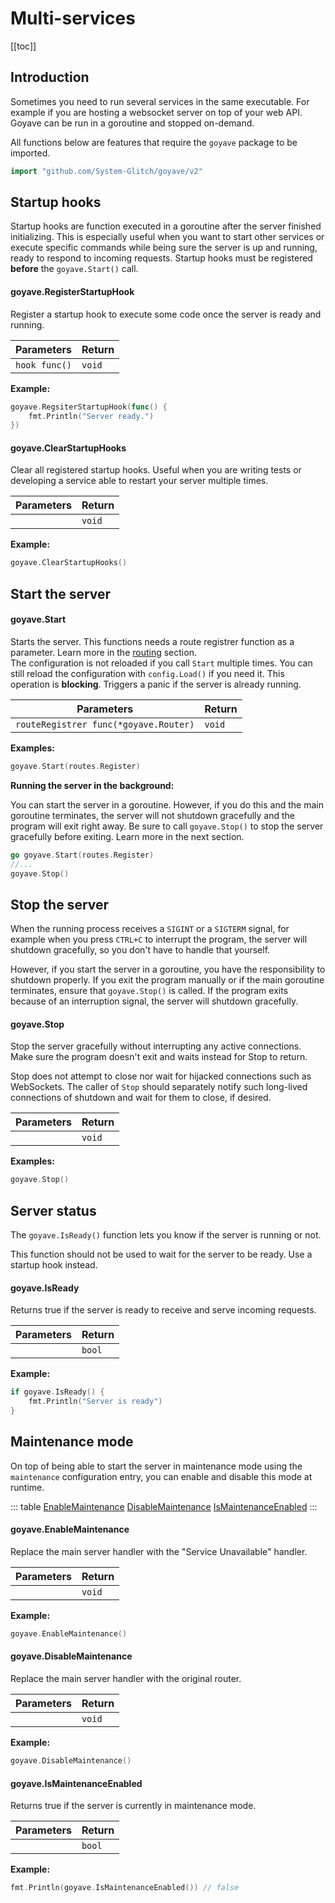 # Multi-services

[[toc]]

## Introduction

Sometimes you need to run several services in the same executable. For example if you are hosting a websocket server on top of your web API. Goyave can be run in a goroutine and stopped on-demand.

All functions below are features that require the `goyave` package to be imported.

``` go
import "github.com/System-Glitch/goyave/v2"
```

## Startup hooks

Startup hooks are function executed in a goroutine after the server finished initializing. This is especially useful when you want to start other services or execute specific commands while being sure the server is up and running, ready to respond to incoming requests. Startup hooks must be registered **before** the `goyave.Start()` call.

#### goyave.RegisterStartupHook

Register a startup hook to execute some code once the server is ready and running.

| Parameters    | Return                 |
| ------------- | ---------------------- |
| `hook func()` | `void`                 |

**Example:**
``` go
goyave.RegsiterStartupHook(func() {
    fmt.Println("Server ready.")
})
```

#### goyave.ClearStartupHooks

Clear all registered startup hooks. Useful when you are writing tests or developing a service able to restart your server multiple times.

| Parameters | Return |
|------------|--------|
|            | `void` |

**Example:**
``` go
goyave.ClearStartupHooks()
```

## Start the server

#### goyave.Start

Starts the server. This functions needs a route registrer function as a parameter. Learn more in the [routing](../basics/routing.html) section.  
The configuration is not reloaded if you call `Start` multiple times. You can still reload the configuration with `config.Load()` if you need it.
This operation is **blocking**. Triggers a panic if the server is already running.

| Parameters                            | Return |
|---------------------------------------|--------|
| `routeRegistrer func(*goyave.Router)` | `void` |

**Examples:**
``` go
goyave.Start(routes.Register)
```

**Running the server in the background:**

You can start the server in a goroutine. However, if you do this and the main goroutine terminates, the server will not shutdown gracefully and the program will exit right away. Be sure to call `goyave.Stop()` to stop the server gracefully before exiting. Learn more in the next section.
``` go
go goyave.Start(routes.Register)
//...
goyave.Stop()
```

## Stop the server

When the running process receives a `SIGINT` or a `SIGTERM` signal, for example when you press `CTRL+C` to interrupt the program, the server will shutdown gracefully, so you don't have to handle that yourself.

However, if you start the server in a goroutine, you have the responsibility to shutdown properly. If you exit the program manually or if the main goroutine terminates, ensure that `goyave.Stop()` is called. If the program exits because of an interruption signal, the server will shutdown gracefully.

#### goyave.Stop

Stop the server gracefully without interrupting any active connections. Make sure the program doesn't exit and waits instead for Stop to return.

Stop does not attempt to close nor wait for hijacked connections such as WebSockets. The caller of `Stop` should separately notify such long-lived connections of shutdown and wait for them to close, if desired.

| Parameters | Return |
|------------|--------|
|            | `void` |

**Examples:**
``` go
goyave.Stop()
```

## Server status

The `goyave.IsReady()` function lets you know if the server is running or not.

This function should not be used to wait for the server to be ready. Use a startup hook instead.

#### goyave.IsReady

Returns true if the server is ready to receive and serve incoming requests.

| Parameters | Return |
|------------|--------|
|            | `bool` |

**Example:**
``` go
if goyave.IsReady() {
    fmt.Println("Server is ready")
}
```

## Maintenance mode

<p><Badge text="Since v2.1.0"/></p>

On top of being able to start the server in maintenance mode using the `maintenance` configuration entry, you can enable and disable this mode at runtime.

::: table
[EnableMaintenance](#goyave-enablemaintenance)
[DisableMaintenance](#goyave-disablemaintenance)
[IsMaintenanceEnabled](#goyave-ismaintenanceenabled)
:::

#### goyave.EnableMaintenance

Replace the main server handler with the "Service Unavailable" handler.

| Parameters | Return |
|------------|--------|
|            | `void` |

**Example:**
``` go
goyave.EnableMaintenance()
```

#### goyave.DisableMaintenance

Replace the main server handler with the original router.

| Parameters | Return |
|------------|--------|
|            | `void` |

**Example:**
``` go
goyave.DisableMaintenance()
```

#### goyave.IsMaintenanceEnabled

Returns true if the server is currently in maintenance mode.

| Parameters | Return |
|------------|--------|
|            | `bool` |

**Example:**
``` go
fmt.Println(goyave.IsMaintenanceEnabled()) // false
```
